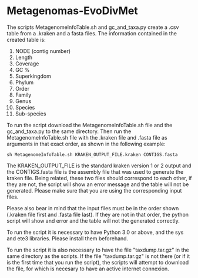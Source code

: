 # Metagenomas-EvoDivMet
The scripts MetagenomeInfoTable.sh and gc_and_taxa.py create a .csv table from a .kraken and a fasta files. The information contained in the created table is:

  1. NODE (contig number)
  2. Length 
  3. Coverage
  4. GC %
  5. Superkingdom
  6. Phylum
  7. Order
  8. Family
  9. Genus
  10. Species
  11. Sub-species

To run the script download the MetagenomeInfoTable.sh file and the gc_and_taxa.py to the same directory. Then run the MetagenomeInfoTable.sh file with the .kraken file and .fasta file as arguments in that exact order, as shown in the following example:
  
    sh MetagenomeInfoTable.sh KRAKEN_OUTPUT_FILE.kraken CONTIGS.fasta
 
The KRAKEN_OUTPUT_FILE is the standard kraken version 1 or 2 output and the CONTIGS.fasta file is the assembly file that was used to generate the kraken file. Being related, these two files should correspond to each other, if they are not, the script will show an error message and the table will not be generated. Please make sure that you are using the corresponding input files. 

Please also bear in mind that the input files must be in the order shown (.kraken file first and .fasta file last). If they are not in that order, the python script will show and error and the table will not the generated correctly.

To run the script it is necessary to have Python 3.0 or above, and the sys and ete3 libraries. Please install them beforehand. 

To run the script it is also necessary to have the file "taxdump.tar.gz" in the same directory as the scripts. If the file "taxdump.tar.gz" is not there (or if it is the first time that you run the script), the scripts will attempt to download the file, for which is necesary to have an active internet connexion. 

